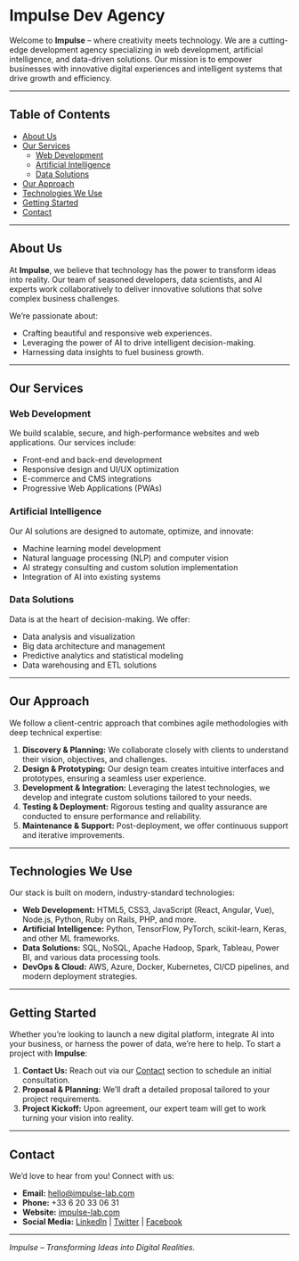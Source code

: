 # Impulse Dev Agency

Welcome to **Impulse** – where creativity meets technology. We are a cutting-edge development agency specializing in web development, artificial intelligence, and data-driven solutions. Our mission is to empower businesses with innovative digital experiences and intelligent systems that drive growth and efficiency.

---

## Table of Contents

- [About Us](#about-us)
- [Our Services](#our-services)
  - [Web Development](#web-development)
  - [Artificial Intelligence](#artificial-intelligence)
  - [Data Solutions](#data-solutions)
- [Our Approach](#our-approach)
- [Technologies We Use](#technologies-we-use)
- [Getting Started](#getting-started)
- [Contact](#contact)

---

## About Us

At **Impulse**, we believe that technology has the power to transform ideas into reality. Our team of seasoned developers, data scientists, and AI experts work collaboratively to deliver innovative solutions that solve complex business challenges.

We’re passionate about:
- Crafting beautiful and responsive web experiences.
- Leveraging the power of AI to drive intelligent decision-making.
- Harnessing data insights to fuel business growth.

---

## Our Services

### Web Development

We build scalable, secure, and high-performance websites and web applications. Our services include:
- Front-end and back-end development
- Responsive design and UI/UX optimization
- E-commerce and CMS integrations
- Progressive Web Applications (PWAs)

### Artificial Intelligence

Our AI solutions are designed to automate, optimize, and innovate:
- Machine learning model development
- Natural language processing (NLP) and computer vision
- AI strategy consulting and custom solution implementation
- Integration of AI into existing systems

### Data Solutions

Data is at the heart of decision-making. We offer:
- Data analysis and visualization
- Big data architecture and management
- Predictive analytics and statistical modeling
- Data warehousing and ETL solutions

---

## Our Approach

We follow a client-centric approach that combines agile methodologies with deep technical expertise:

1. **Discovery & Planning:** We collaborate closely with clients to understand their vision, objectives, and challenges.
2. **Design & Prototyping:** Our design team creates intuitive interfaces and prototypes, ensuring a seamless user experience.
3. **Development & Integration:** Leveraging the latest technologies, we develop and integrate custom solutions tailored to your needs.
4. **Testing & Deployment:** Rigorous testing and quality assurance are conducted to ensure performance and reliability.
5. **Maintenance & Support:** Post-deployment, we offer continuous support and iterative improvements.

---

## Technologies We Use

Our stack is built on modern, industry-standard technologies:

- **Web Development:** HTML5, CSS3, JavaScript (React, Angular, Vue), Node.js, Python, Ruby on Rails, PHP, and more.
- **Artificial Intelligence:** Python, TensorFlow, PyTorch, scikit-learn, Keras, and other ML frameworks.
- **Data Solutions:** SQL, NoSQL, Apache Hadoop, Spark, Tableau, Power BI, and various data processing tools.
- **DevOps & Cloud:** AWS, Azure, Docker, Kubernetes, CI/CD pipelines, and modern deployment strategies.

---

## Getting Started

Whether you’re looking to launch a new digital platform, integrate AI into your business, or harness the power of data, we’re here to help. To start a project with **Impulse**:

1. **Contact Us:** Reach out via our [Contact](#contact) section to schedule an initial consultation.
2. **Proposal & Planning:** We’ll draft a detailed proposal tailored to your project requirements.
3. **Project Kickoff:** Upon agreement, our expert team will get to work turning your vision into reality.

---

## Contact

We’d love to hear from you! Connect with us:

- **Email:** [hello@impulse-lab.com](mailto:hello@impulse-lab.com)
- **Phone:** +33 6 20 33 06 31
- **Website:** [impulse-lab.com](http://impulse-lab.com)
- **Social Media:** [LinkedIn](#) | [Twitter](#) | [Facebook](#)

---

*Impulse – Transforming Ideas into Digital Realities.*
